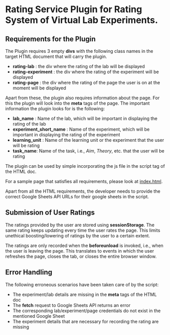 # Rating Service Plugin for Rating System of Virtual Lab Experiments.

## Requirements for the Plugin

The Plugin requires 3 empty **divs** with the following class names in the target HTML document that will carry the plugin.

- **rating-lab** : the div where the rating of the lab will be displayed
- **rating-experiment** : the div where the rating of the experiment will be displayed
- **rating-page** : the div where the rating of the page the user is on at the moment will be displayed

Apart from these, the plugin also requires information about the page. For this the plugin will look into the **meta** tags of the page. The important information the plugin looks for is the following:

- **lab_name** : Name of the lab, which will be important in displaying the rating of the lab
- **experiment_short_name** : Name of the experiment, which will be important in displaying the rating of the experiment
- **learning_unit** : Name of the learning unit or the experiment that the user will be rating
- **task_name**: Name of the task, i.e., _Aim_, _Theory_, etc. that the user will be rating

The plugin can be used by simple incorporating the js file in the script tag of the HTML doc.

For a sample page that satisfies all requirements, please look at [index.html](./index.html).

Apart from all the HTML requirements, the developer needs to provide the correct Google Sheets API URLs for their google sheets in the script.

## Submission of User Ratings

The ratings provided by the user are stored using **sessionStorage**. The same rating keeps updating every time the user rates the page. This limits unethical boosting/lowering of ratings by the user to a certain extent.

The ratings are only recorded when the **beforeunload** is invoked, i.e., when the user is leaving the page. This translates to events in which the user refreshes the page, closes the tab, or closes the entire browser window.

## Error Handling

The following erroneous scenarios have been taken care of by the script:

- The experiment/lab details are missing in the **meta** tags of the HTML doc
- The **fetch** request to Google Sheets API returns an error
- The corresponding lab/experiment/page credentials do not exist in the mentioned Google Sheet
- The experiment details that are necessary for recording the rating are missing
